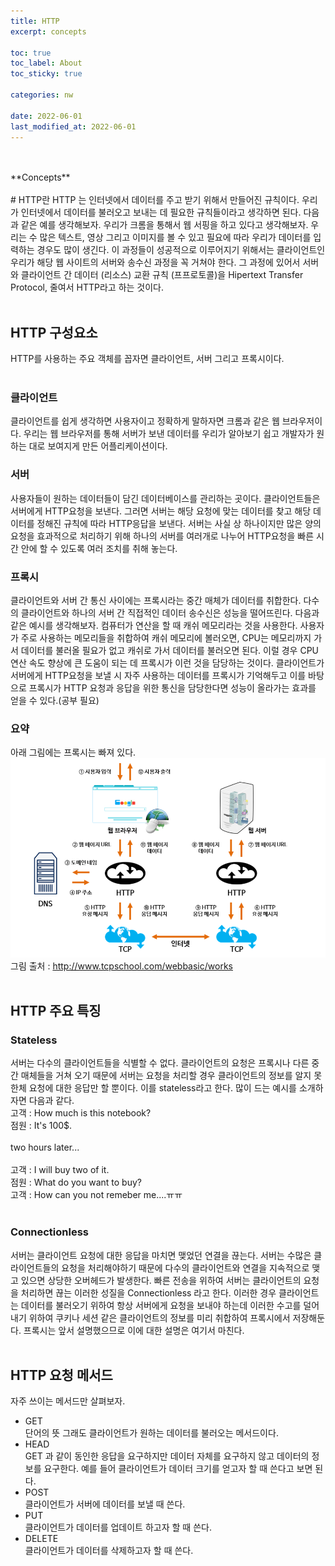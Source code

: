 ```yaml
---
title: HTTP
excerpt: concepts

toc: true
toc_label: About
toc_sticky: true

categories: nw

date: 2022-06-01
last_modified_at: 2022-06-01
---
```

<br>
<br>
**Concepts**
<br>
<br>
# HTTP란
HTTP 는 인터넷에서 데이터를 주고 받기 위해서 만들어진 규칙이다. 우리가 인터넷에서 데이터를 불러오고 보내는 데 필요한 규칙들이라고 생각하면 된다. 다음과 같은 예를 생각해보자. 우리가 크롬을 통해서 웹 서핑을 하고 있다고 생각해보자. 우리는 수 많은 텍스트, 영상 그리고 이미지를 볼 수 있고 필요에 따라 우리가 데이터를 입력하는 경우도 많이 생긴다. 이 과정들이 성공적으로 이루어지기 위해서는 클라이언트인 우리가 해당 웹 사이트의 서버와 송수신 과정을 꼭 거쳐야 한다. 그 과정에 있어서 서버와 클라이언트 간 데이터 (리소스) 교환 규칙 (프프로토콜)을 Hipertext Transfer Protocol, 줄여서 HTTP라고 하는 것이다.<br><br>

## HTTP 구성요소
HTTP를 사용하는 주요 객체를 꼽자면 클라이언트, 서버 그리고 프록시이다. <br><br>
### 클라이언트
클라이언트를 쉽게 생각하면 사용자이고 정확하게 말하자면 크롬과 같은 웹 브라우저이다. 우리는 웹 브라우저를 통해 서버가 보낸 데이터를 우리가 알아보기 쉽고 개발자가 원하는 대로 보여지게 만든 어플리케이션이다. <br>
### 서버
사용자들이 원하는 데이터들이 담긴 데이터베이스를 관리하는 곳이다. 클라이언트들은 서버에게 HTTP요청을 보낸다. 그러면 서버는 해당 요청에 맞는 데이터를 찾고 해당 데이터를 정해진 규칙에 따라 HTTP응답을 보낸다. 서버는 사실 상 하나이지만 많은 양의 요청을 효과적으로 처리하기 위해 하나의 서버를 여러개로 나누어 HTTP요청을 빠른 시간 안에 할 수 있도록 여러 조치를 취해 놓는다.<br>
### 프록시
클라이언트와 서버 간 통신 사이에는 프록시라는 중간 매체가 데이터를 취합한다. 다수의 클라이언트와 하나의 서버 간 직접적인 데이터 송수신은 성능을 떨어뜨린다. 다음과 같은 예시를 생각해보자. 컴퓨터가 연산을 할 때 캐쉬 메모리라는 것을 사용한다. 사용자가 주로 사용하는 메모리들을 취합하여 캐쉬 메모리에 볼러오면, CPU는 메모리까지 가서 데이터를 불러올 필요가 없고 캐쉬로 가서 데이터를 불러오면 된다. 이럴 경우 CPU연산 속도 향상에 큰 도움이 되는 데 프록시가 이런 것을 담당하는 것이다. 클라이언트가 서버에게 HTTP요청을 보낼 시 자주 사용하는 데이터를 프록시가 기억해두고 이를 바탕으로 프록시가 HTTP 요청과 응답을 위한 통신을 담당한다면 성능이 올라가는 효과를 얻을 수 있다.(공부 필요)<br>
### 요약
아래 그림에는 프록시는 빠져 있다.<br>
![Header](/assets/images/httpprocess.png)<br>
그림 출처 : http://www.tcpschool.com/webbasic/works<br><br>

## HTTP 주요 특징
### Stateless
서버는 다수의 클라이언트들을 식별할 수 없다. 클라이언트의 요청은 프록시나 다른 중간 매체들을 거쳐 오기 때문에 서버는 요청을 처리할 경우 클라이언트의 정보를 알지 못한체 요청에 대한 응답만 할 뿐이다. 이를 stateless라고 한다. 많이 드는 예시를 소개하자면 다음과 같다.<br>
고객 : How much is this notebook? <br>
점원 : It's 100$. <br><br>
two hours later...<br><br>
고객 : I will buy two of it. <br>
점원 : What do you want to buy?<br>
고객 : How can you not remeber me....ㅠㅠ <br><br>

### Connectionless
서버는 클라이언트 요청에 대한 응답을 마치면 맺었던 연결을 끊는다. 서버는 수많은 클라이언트들의 요청을 처리해야하기 때문에 다수의 클라이언트와 연결을 지속적으로 맺고 있으면 상당한 오버헤드가 발생한다. 빠른 전송을 위하여 서버는 클라이언트의 요청을 처리하면 끊는 이러한 성질을 Connectionless 라고 한다. 이러한 경우 클라이언트는 데이터를 불러오기 위하여 항상 서버에게 요청을 보내야 하는데 이러한 수고를 덜어내기 위하여 쿠키나 세션 같은 클라이언트의 정보를 미리 취합하여 프록시에서 저장해둔다. 프록시는 앞서 설명했으므로 이에 대한 설명은 여기서 마친다.<br><br>

## HTTP 요청 메서드
자주 쓰이는 메서드만 살펴보자.<br>
- GET<br>
단어의 뜻 그래도 클라이언트가 원하는 데이터를 불러오는 메서드이다.<br>
- HEAD<br>
GET 과 같이 동인한 응답을 요구하지만 데이터 자체를 요구하지 않고 데이터의 정보를 요구한다. 예를 들어 클라이언트가 데이터 크기를 얻고자 할 때 쓴다고 보면 된다.<br>
- POST <br>
클라이언트가 서버에 데이터를 보낼 때 쓴다.<br>
- PUT<br>
클라이언트가 데이터를 업데이트 하고자 할 때 쓴다.<br>
- DELETE<br>
클라이언트가 데이터를 삭제하고자 할 때 쓴다.<br><br>
